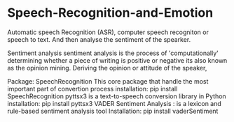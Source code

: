# Speech-Recognition-and-Emotion
Automatic speech Recognition (ASR), computer speech recogniton or speech to text. And then analyse the sentiment of the spearker.

Sentiment analysis
sentiment analysis is the process of 'computationally' determining whether a piece of writing is positive or negative its also known as the opinion mining. Deriving the opinion or
attitude of the speaker,

Package:
SpeechRecognition
This core package that handle the most important part of convertion process installation:
pip install SpeechRecognition
pyttsx3
is a text-to-speech conversion library in Python installation:
pip install pyttsx3
VADER Sentiment Analysis :
is a lexicon and rule-based sentiment analysis tool Installation:
pip install vaderSentiment
